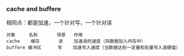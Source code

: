 ### cache and buffere
相同点：都是加速，一个针对写，一个针对读

```
对象     名称       场景   作用
cache    缓存       读    加速读的速度（将数据加入内存中）
buffere 缓冲区      写    加速写入速度（当数据达到一定量和批量写入道硬盘）
```


